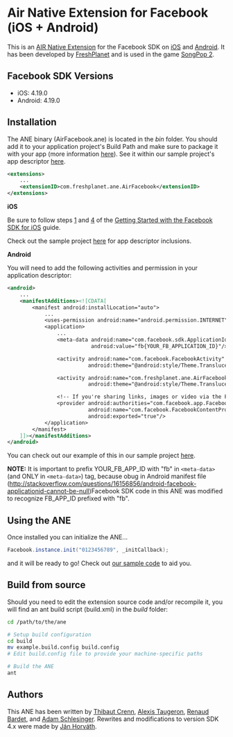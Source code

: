 Air Native Extension for Facebook (iOS + Android)
======================================

This is an [AIR Native Extension](http://www.adobe.com/devnet/air/native-extensions-for-air.html) for the Facebook SDK on [iOS](https://developers.facebook.com/docs/ios) and [Android](https://developers.facebook.com/docs/android). It has been developed by [FreshPlanet](http://freshplanet.com) and is used in the game [SongPop 2](https://www.songpop2.com/).


Facebook SDK Versions
---------

* iOS: 4.19.0
* Android: 4.19.0

Installation
---------

The ANE binary (AirFacebook.ane) is located in the *bin* folder. You should add it to your application project's Build Path and make sure to package it with your app (more information [here](http://help.adobe.com/en_US/air/build/WS597e5dadb9cc1e0253f7d2fc1311b491071-8000.html)). See it within our sample project's app descriptor [here](https://github.com/freshplanet/ANE-Facebook/blob/master/sample/src/Main.xml#L138).

```xml
<extensions>
    ...
    <extensionID>com.freshplanet.ane.AirFacebook</extensionID>
</extensions>
```

**iOS**

Be sure to follow steps [1](https://developers.facebook.com/docs/ios/getting-started/#settings) and [4](https:developers.facebook.com/docs/ios/getting-started/#xcode) of the [Getting Started with the Facebook SDK for iOS](https:developers.facebook.com/docs/ios/getting-started/) guide.

Check out the sample project [here](https://github.com/freshplanet/ANE-Facebook/blob/master/sample/src/Main.xml#L70) for app descriptor inclusions.

**Android**

You will need to add the following activities and permission in your application descriptor:

```xml
<android>
    ...
    <manifestAdditions><![CDATA[
        <manifest android:installLocation="auto">
            ...
            <uses-permission android:name="android.permission.INTERNET"/>
            <application>
                ...
                <meta-data android:name="com.facebook.sdk.ApplicationId" 
                           android:value="fb{YOUR_FB_APPLICATION_ID}"/>

                <activity android:name="com.facebook.FacebookActivity" 
                          android:theme="@android:style/Theme.Translucent.NoTitleBar" android:configChanges="keyboard|keyboardHidden|screenLayout|screenSize|orientation" android:label="{YOUR_FB_APPLICATION_NAME}" />

                <activity android:name="com.freshplanet.ane.AirFacebook.LoginActivity" 
                          android:theme="@android:style/Theme.Translucent.NoTitleBar" android:configChanges="keyboard|keyboardHidden|screenLayout|screenSize|orientation" />

                <!-- If you're sharing links, images or video via the Facebook for Android app, you also need to declarthe   FacebookContentProvider in the manifest. -->
                <provider android:authorities="com.facebook.app.FacebookContentProvider{YOUR_FB_APPLICATION_ID}" 
                          android:name="com.facebook.FacebookContentProvider" 
                          android:exported="true"/>
            </application>
        </manifest>
    ]]></manifestAdditions>
</android>
```

You can check out our example of this in our sample project [here](https://github.com/freshplanet/ANE-Facebook/blob/mastesample/src/Main.xml#L19).

**NOTE:** It is important to prefix YOUR_FB_APP_ID with "fb" in `<meta-data>` (and ONLY in `<meta-data>`) tag, because obug in Android manifest file (http://stackoverflow.com/questions/16156856/android-facebook-applicationid-cannot-be-null)Facebook SDK code in this ANE was modified to recognize FB_APP_ID prefixed with "fb".

Using the ANE
---------

Once installed you can initialize the ANE...

```actionscript
Facebook.instance.init("0123456789", _initCallback);
```

and it will be ready to go! Check out [our sample code](https://github.com/freshplanet/ANE-Facebook/blob/master/sample/src/Main.as) to aid you.

Build from source
---------

Should you need to edit the extension source code and/or recompile it, you will find an ant build script (build.xml) in the *build* folder:
    
```bash
cd /path/to/the/ane

# Setup build configuration
cd build
mv example.build.config build.config
# Edit build.config file to provide your machine-specific paths

# Build the ANE
ant
```

Authors
------

This ANE has been written by [Thibaut Crenn](https://github.com/titi-us), [Alexis Taugeron](http://alexistaugeron.com), [Renaud Bardet](http://github.com/renaudbardet), and [Adam Schlesinger](https://github.com/AdamFP). Rewrites and modifications to version SDK 4.x were made by [Ján Horváth](https://github.com/nodrock).

